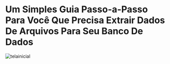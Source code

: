 # Um Simples Guia Passo-a-Passo Para Você Que Precisa Extrair Dados De Arquivos Para Seu Banco De Dados

![telainicial]()
